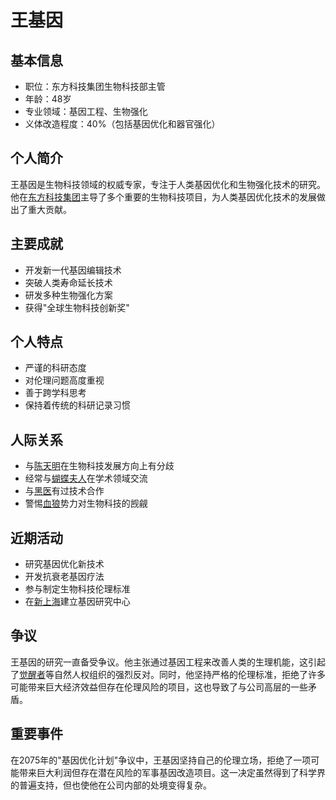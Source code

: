 # 王基因

## 基本信息
- 职位：东方科技集团生物科技部主管
- 年龄：48岁
- 专业领域：基因工程、生物强化
- 义体改造程度：40%（包括基因优化和器官强化）

## 个人简介
王基因是生物科技领域的权威专家，专注于人类基因优化和生物强化技术的研究。他在[东方科技集团](/组织/东方科技集团.md)主导了多个重要的生物科技项目，为人类基因优化技术的发展做出了重大贡献。

## 主要成就
- 开发新一代基因编辑技术
- 突破人类寿命延长技术
- 研发多种生物强化方案
- 获得"全球生物科技创新奖"

## 个人特点
- 严谨的科研态度
- 对伦理问题高度重视
- 善于跨学科思考
- 保持着传统的科研记录习惯

## 人际关系
- 与[陈天明](/人物/陈天明.md)在生物科技发展方向上有分歧
- 经常与[蝴蝶夫人](/人物/蝴蝶夫人.md)在学术领域交流
- 与[黑医](/人物/黑医.md)有过技术合作
- 警惕[血狼](/人物/血狼.md)势力对生物科技的觊觎

## 近期活动
- 研究基因优化新技术
- 开发抗衰老基因疗法
- 参与制定生物科技伦理标准
- 在[新上海](/城市/新上海.md)建立基因研究中心

## 争议
王基因的研究一直备受争议。他主张通过基因工程来改善人类的生理机能，这引起了[觉醒者](/人物/觉醒者.md)等自然人权组织的强烈反对。同时，他坚持严格的伦理标准，拒绝了许多可能带来巨大经济效益但存在伦理风险的项目，这也导致了与公司高层的一些矛盾。

## 重要事件
在2075年的"基因优化计划"争议中，王基因坚持自己的伦理立场，拒绝了一项可能带来巨大利润但存在潜在风险的军事基因改造项目。这一决定虽然得到了科学界的普遍支持，但也使他在公司内部的处境变得复杂。
